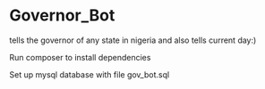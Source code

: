 # Governor_Bot
tells the governor of any state in nigeria and also tells current day:)


Run composer to install dependencies

Set up mysql database with file gov_bot.sql
